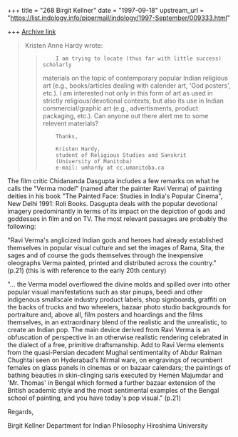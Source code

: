 +++
title = "268 Birgit Kellner"
date = "1997-09-18"
upstream_url = "https://list.indology.info/pipermail/indology/1997-September/009333.html"

+++
[Archive link](https://list.indology.info/pipermail/indology/1997-September/009333.html)

> Kristen Anne Hardy wrote:
>
> >         I am trying to locate (thus far with little success) scholarly
> > materials on the topic of contemporary popular Indian religious art (e.g.,
> > books/articles dealing with calender art, 'God posters', etc.). I am interested
> > not only in this form of art as used in strictly religious/devotional contexts,
> > but also its use in Indian commercial/graphic art (e.g., advertisments, product
> > packaging, etc.). Can anyone out there alert me to some relevent materials?
> >
> >         Thanks,
> >
> >         Kristen Hardy,
> >         student of Religious Studies and Sanskrit
> >         (University of Manitoba)
> >         e-mail: umhardy at cc.umanitoba.ca
>
The film critic Chidananda Dasgupta includes a few remarks on what he
calls the "Verma model" (named after the painter Ravi Verma) of painting
deities in his book "The Painted Face: Studies in India's Popular
Cinema", New Delhi 1991: Roli Books. Dasgupta deals with the popular
devotional imagery predominantly in terms of its impact on the depiction
of gods and goddesses in film and on TV. The most relevant passages are
probably the following:

"Ravi Verma's anglicized Indian gods and heroes had already established
themselves in popular visual culture and set the images of Rama, Sita,
the sages and of course the gods themselves through the inexpensive
oleographs Verma painted, printed and distributed across the country."
(p.21) (this is with reference to the early 20th century)

"... the Verma model overflowed the divine molds and spilled over into
other popular visual manifestations such as star pinups, beedi and other
indigenous smallscale industry product labels, shop signboards, graffiti
on the backs of trucks and two wheelers, bazaar photo studio backgrounds
for portraiture and, above all, film posters and hoardings and the films
themselves, in an extraordinary blend of the realistic and the
unrealistic, to create an Indian pop. The main device derived from Ravi
Verma is an obfuscation of perspective in an otherwise realistic
rendering celebrated in the dialect of a free, primitive draftsmanship.
Add to Ravi Verma elements from the quasi-Persian decadent Mughal
sentimentality of Abdur Ralman Chughtai seen on Hyderabad's Nirmal ware,
on engravings of recumbent females on glass panels in cinemas or on
bazaar calendars; the paintings of bathing beauties in skin-clinging
saris executed by Hemen Majumdar and 'Mr. Thomas' in Bengal which formed
a further bazaar extension of the British academic style and the most
sentimental examples of the Bengal school of painting, and you have
today's pop visual." (p.21)


Regards,

Birgit Kellner
Department for Indian Philosophy
Hiroshima University




